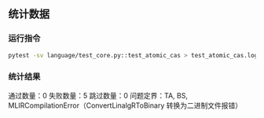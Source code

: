 ## 统计数据

### 运行指令
```bash
pytest -sv language/test_core.py::test_atomic_cas > test_atomic_cas.log
```

### 统计结果
通过数量：0
失败数量：5
跳过数量：0
问题定界：TA, BS, MLIRCompilationError（ConvertLinalgRToBinary 转换为二进制文件报错）